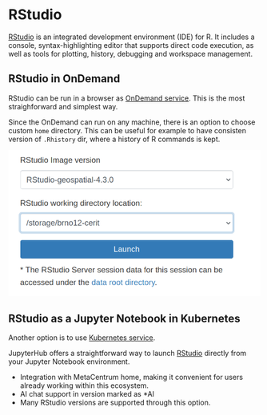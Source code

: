 # RStudio

[RStudio](https://www.rstudio.com/) is an integrated development environment (IDE) for R. It includes a console, syntax-highlighting editor that supports direct code execution, as well as tools for plotting, history, debugging and workspace management.

## RStudio in OnDemand

RStudio can be run in a browser as [OnDemand service](https://ondemand.metacentrum.cz). This is the most straighforward and simplest way.

Since the OnDemand can run on any machine, there is an option to choose custom `home` directory. This can be useful for example to have consisten version of `.Rhistory` dir, where a history of R commands is kept. 

![pic](rstudio-change-homedir.png)

## RStudio as a Jupyter Notebook in Kubernetes

Another option is to use [Kubernetes service](https://docs.cerit.io/).

JupyterHub offers a straightforward way to launch [RStudio](https://docs.cerit.io/en/rancher-apps/rstudio) directly from your Jupyter Notebook environment.

* Integration with MetaCentrum home, making it convenient for users already working within this ecosystem.
* AI chat support in version marked as *AI
* Many RStudio versions are supported through this option.



